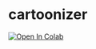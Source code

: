 # cartoonizer

[![Open In Colab](https://colab.research.google.com/assets/colab-badge.svg)](https://colab.research.google.com/github.com/mariusjenin/cartoonizer/blob/main/notebook/NST_lbfgs.ipynb)
